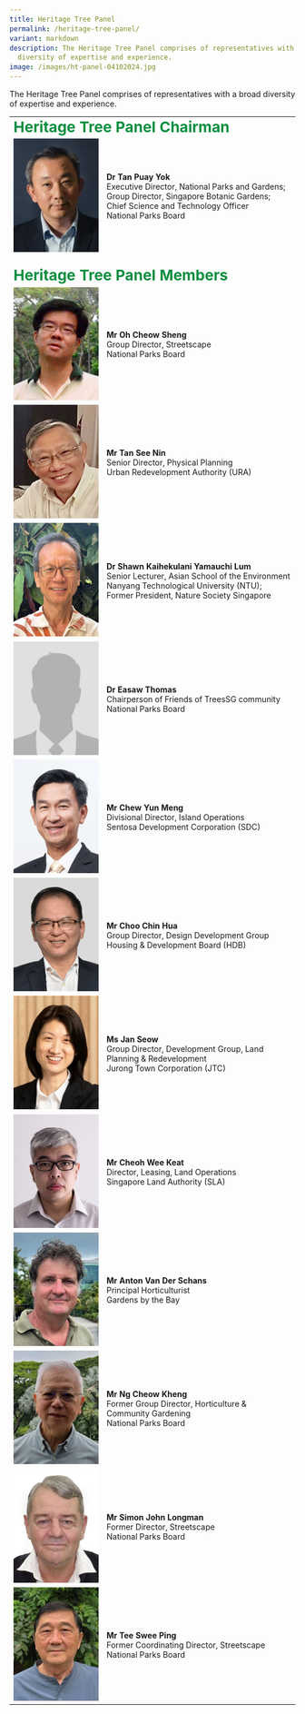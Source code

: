 ```yaml
---
title: Heritage Tree Panel
permalink: /heritage-tree-panel/
variant: markdown
description: The Heritage Tree Panel comprises of representatives with a broad
  diversity of expertise and experience.
image: /images/ht-panel-04102024.jpg
---
```

<p>The Heritage Tree Panel comprises of representatives with a broad diversity of expertise and experience. </p>
<table>
<tbody>
<tr><td rowspan="1" colspan="2"><div style="font-size: 26px; color: #098e3e;"><b>Heritage Tree Panel Chairman</b></div>
</td></tr>
	<tr><td style="width: 150px"><img src="/images/HT_Panel/TanPuayYok_480x640.jpg"></td><td style="vertical-align:middle">
<b>Dr Tan Puay Yok</b>
<br>Executive Director, National Parks and Gardens;
<br>Group Director, Singapore Botanic Gardens; Chief Science and Technology Officer
<br>National Parks Board</td>
</tr>
<tr><td rowspan="1" colspan="2"><br><div style="font-size: 26px; color: #098e3e;"><b>Heritage Tree Panel Members</b></div>
</td></tr><tr><td style="width: 150px"><img src="/images/HT_Panel/OhCheowSheng_480x640.jpg"></td><td style="vertical-align:middle">
<b>Mr Oh Cheow Sheng</b>
<br>Group Director, Streetscape
<br>National Parks Board </td>
</tr>
<tr><td style="width: 150px"><img src="/images/HT_Panel/TanSeeNin_480x640.jpg"></td><td style="vertical-align:middle">
<b>Mr Tan See Nin</b>
<br>Senior Director, Physical Planning
<br>Urban Redevelopment Authority (URA)</td>
</tr>
<tr><td style="width: 150px"><img src="/images/HT_Panel/ShawnLum_480x640.jpg"></td><td style="vertical-align:middle">
<b>Dr Shawn Kaihekulani Yamauchi Lum</b>
<br>Senior Lecturer, Asian School of the Environment
<br>Nanyang Technological University (NTU);
<br>Former President, Nature Society Singapore</td>
</tr>
<tr><td style="width: 150px"><img src="/images/HT_Panel/placeholder_480x640.jpg"></td><td style="vertical-align:middle">
<b>Dr Easaw Thomas</b>
<br>Chairperson of Friends of TreesSG community
<br>National Parks Board</td>
</tr>
<tr><td style="width: 150px"><img src="/images/HT_Panel/ChewYunMeng_480x640.jpg"></td><td style="vertical-align:middle">
<b>Mr Chew Yun Meng</b>
<br>Divisional Director, Island Operations
<br>Sentosa Development Corporation (SDC)</td>
</tr>
<tr><td style="width: 150px"><img src="/images/HT_Panel/ChooChinHua_480x640.jpg"></td><td style="vertical-align:middle">
<b>Mr Choo Chin Hua</b>
<br>Group Director, Design Development Group
<br>Housing &amp; Development Board (HDB)</td>
</tr>
<tr><td style="width: 150px"><img src="/images/HT_Panel/JanSeow_480x640.jpg"></td><td style="vertical-align:middle">
<b>Ms Jan Seow</b>
<br>Group Director, Development Group, Land Planning &amp; Redevelopment 
<br>Jurong Town Corporation (JTC)</td>
</tr>
<tr><td style="width: 150px"><img src="/images/HT_Panel/CheohWeeKeat_480x640.jpg"></td><td style="vertical-align:middle">
<b>Mr Cheoh Wee Keat</b>
<br>Director, Leasing, Land Operations
<br>Singapore Land Authority (SLA)</td>
</tr>
<tr><td style="width: 150px"><img src="/images/HT_Panel/AntonVanDerSchans_480x640.jpg"></td><td style="vertical-align:middle">
<b>Mr Anton Van Der Schans</b>
<br>Principal Horticulturist
<br>Gardens by the Bay</td>
</tr>
<tr><td style="width: 150px"><img src="/images/HT_Panel/NgCheowKheng_480x640.jpg"></td><td style="vertical-align:middle">
<b>Mr Ng Cheow Kheng</b>
<br>Former Group Director, Horticulture &amp; Community Gardening
<br>National Parks Board</td>
</tr>
<tr><td style="width: 150px"><img src="/images/HT_Panel/SimonLongman_480x640.jpg"></td><td style="vertical-align:middle">
<b>Mr Simon John Longman</b>
<br>Former Director, Streetscape 
<br>National Parks Board</td>
</tr>
<tr><td style="width: 150px"><img src="/images/HT_Panel/TeeSweePing_480x640.jpg"></td><td style="vertical-align:middle">
<b>Mr Tee Swee Ping</b>
<br>Former Coordinating Director, Streetscape
<br>National Parks Board</td>
</tr><tr></tr>
</tbody>
</table><p></p>